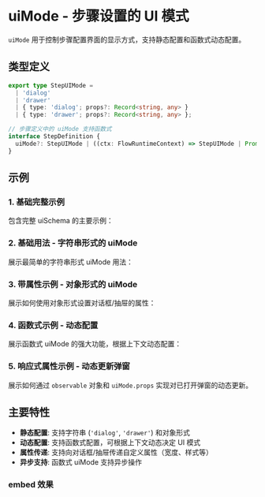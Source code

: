 # uiMode - 步骤设置的 UI 模式

`uiMode` 用于控制步骤配置界面的显示方式，支持静态配置和函数式动态配置。

## 类型定义

```ts
export type StepUIMode =
  | 'dialog'
  | 'drawer'
  | { type: 'dialog'; props?: Record<string, any> }
  | { type: 'drawer'; props?: Record<string, any> };

// 步骤定义中的 uiMode 支持函数式
interface StepDefinition {
  uiMode?: StepUIMode | ((ctx: FlowRuntimeContext) => StepUIMode | Promise<StepUIMode>);
}
```

## 示例

### 1. 基础完整示例

包含完整 uiSchema 的主要示例：

<code src="./index.tsx"></code>

### 2. 基础用法 - 字符串形式的 uiMode

展示最简单的字符串形式 uiMode 用法：

<code src="./basic.tsx"></code>

### 3. 带属性示例 - 对象形式的 uiMode

展示如何使用对象形式设置对话框/抽屉的属性：

<code src="./with-props.tsx"></code>

### 4. 函数式示例 - 动态配置

展示函数式 uiMode 的强大功能，根据上下文动态配置：

<code src="./functional.tsx"></code>

### 5. 响应式属性示例 - 动态更新弹窗

展示如何通过 `observable` 对象和 `uiMode.props` 实现对已打开弹窗的动态更新。

<code src="./observable-props.tsx"></code>

## 主要特性

- **静态配置**: 支持字符串 (`'dialog'`, `'drawer'`) 和对象形式
- **动态配置**: 支持函数式配置，可根据上下文动态决定 UI 模式
- **属性传递**: 支持向对话框/抽屉传递自定义属性（宽度、样式等）
- **异步支持**: 函数式 uiMode 支持异步操作

### embed 效果

<code src="./embed.tsx"></code>
